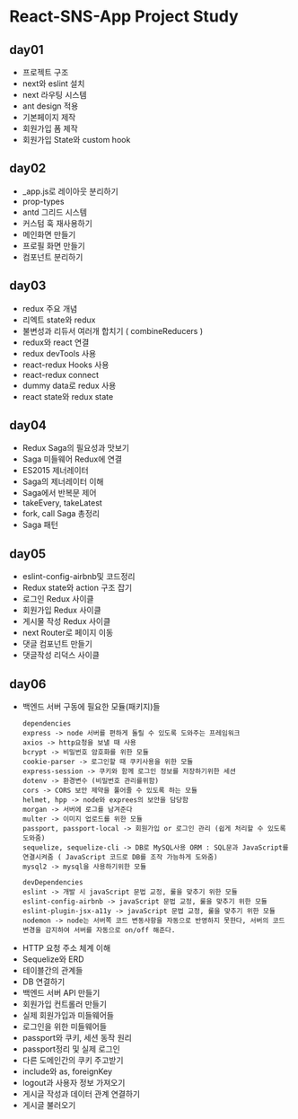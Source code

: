 # React-SNS-App Project Study

## day01
- 프로젝트 구조
- next와 eslint 설치
- next 라우팅 시스템
- ant design 적용
- 기본페이지 제작
- 회원가입 폼 제작
- 회원가입 State와 custom hook

## day02
- _app.js로 레이아웃 분리하기
- prop-types
- antd 그리드 시스템
- 커스텀 훅 재사용하기
- 메인화면 만들기
- 프로필 화면 만들기
- 컴포넌트 분리하기

## day03
- redux 주요 개념
- 리엑트 state와 redux
- 불변성과 리듀서 여러개 합치기 ( combineReducers )
- redux와 react 연결
- redux devTools 사용
- react-redux Hooks 사용
- react-redux connect
- dummy data로 redux 사용
- react state와 redux state

## day04
- Redux Saga의 필요성과 맛보기
- Saga 미들웨어 Redux에 연결
- ES2015 제너레이터
- Saga의 제너레이터 이해
- Saga에서 반복문 제어
- takeEvery, takeLatest
- fork, call Saga 총정리
- Saga 패턴

## day05
- eslint-config-airbnb및 코드정리
- Redux state와 action 구조 잡기
- 로그인 Redux 사이클
- 회원가입 Redux 사이클
- 게시물 작성 Redux 사이클
- next Router로 페이지 이동
- 댓글 컴포넌트 만들기
- 댓글작성 리덕스 사이클

## day06
- 백엔드 서버 구동에 필요한 모듈(패키지)들<br>
  ```
  dependencies
  express -> node 서버를 편하게 돌릴 수 있도록 도와주는 프레임워크
  axios -> http요청을 보낼 때 사용
  bcrypt -> 비밀번호 암호화를 위한 모듈
  cookie-parser -> 로그인할 때 쿠키사용을 위한 모듈
  express-session -> 쿠키와 함께 로그인 정보를 저장하기위한 세션
  dotenv -> 환경변수 (비밀번호 관리를위함)
  cors -> CORS 보안 제약을 풀어줄 수 있도록 하는 모듈
  helmet, hpp -> node와 exprees의 보안을 담당함
  morgan -> 서버에 로그를 남겨준다
  multer -> 이미지 업로드를 위한 모듈
  passport, passport-local -> 회원가입 or 로그인 관리 (쉽게 처리할 수 있도록 도와줌)
  sequelize, sequelize-cli -> DB로 MySQL사용 ORM : SQL문과 JavaScript를 연결시켜줌 ( JavaScript 코드로 DB를 조작 가능하게 도와줌)
  mysql2 -> mysql을 사용하기위한 모듈

  devDependencies
  eslint -> 개발 시 javaScript 문법 교정, 룰을 맞추기 위한 모듈
  eslint-config-airbnb -> javaScript 문법 교정, 룰을 맞추기 위한 모듈
  eslint-plugin-jsx-a11y -> javaScript 문법 교정, 룰을 맞추기 위한 모듈
  nodemon -> node는 서버쪽 코드 변동사항을 자동으로 반영하지 못한다, 서버의 코드 변경을 감지하여 서버를 자동으로 on/off 해준다.
  ```
- HTTP 요청 주소 체계 이해
- Sequelize와 ERD
- 테이블간의 관계들
- DB 연결하기
- 백엔드 서버 API 만들기
- 회원가입 컨트롤러 만들기
- 실제 회원가입과 미들웨어들
- 로그인을 위한 미들웨어들
- passport와 쿠키, 세션 동작 원리
- passport정리 및 실제 로그인
- 다른 도메인간의 쿠키 주고받기
- include와 as, foreignKey
- logout과 사용자 정보 가져오기
- 게시글 작성과 데이터 관계 연결하기
- 게시글 불러오기